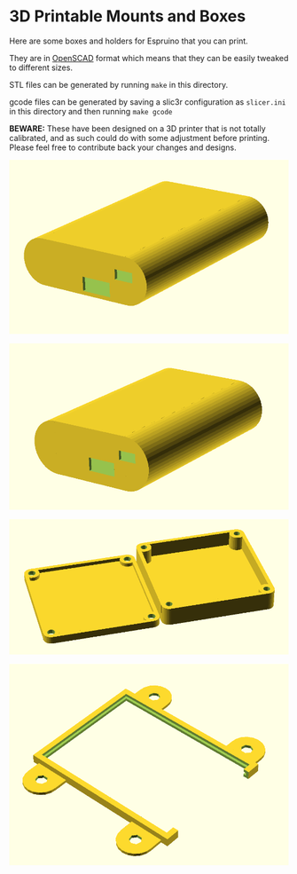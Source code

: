 3D Printable Mounts and Boxes
=========================

Here are some boxes and holders for Espruino that you can print.

They are in [OpenSCAD](http://www.openscad.org/) format which means that they can be easily tweaked to different sizes.

STL files can be generated by running `make` in this directory. 

gcode files can be generated by saving a slic3r configuration as `slicer.ini` 
in this directory and then running `make gcode`

**BEWARE:** These have been designed on a 3D printer that is not totally calibrated, and as such could do with some adjustment before printing. Please feel free to contribute back your changes and designs.

![espruino_box](espruino_box.png)

![espruino_box2](espruino_box2.png)

![espruino_box3](espruino_box3.png)

![espruino_mount](espruino_mount.png)
